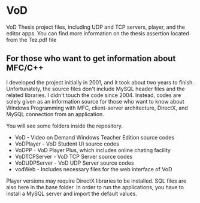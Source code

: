 # VoD
VoD Thesis project files, including UDP and TCP servers, player, and the editor apps.
You can find more information on the thesis assertion located from the Tez.pdf file

## For those who want to get information about MFC/C++ 

I developed the project initially in 2001, and it took about two years to finish. Unfortunately, the source files don't include MySQL header files and the related libraries. I didn't touch the code since 2004. Instead, codes are solely given as an information source for those who want to know about Windows Programming with MFC, client-server architecture, DirectX, and MySQL connection from an application. 

You will see some folders inside the repository.  

- VoD - Video on Demand Windows Teacher Edition source codes
- VoDPlayer - VoD Student UI source codes
- VoDPP - VoD Player Plus, which includes online chating facility
- VoDTCPServer - VoD TCP Server source codes
- VoDUDPServer - VoD UDP Server source codes
- vodWeb - Includes necessary files for the web interface of VoD

Player versions may require DirectX libraries to be installed. SQL files are also here in the base folder. In order to run the applications, you have to install a MySQL server and import the default values.
